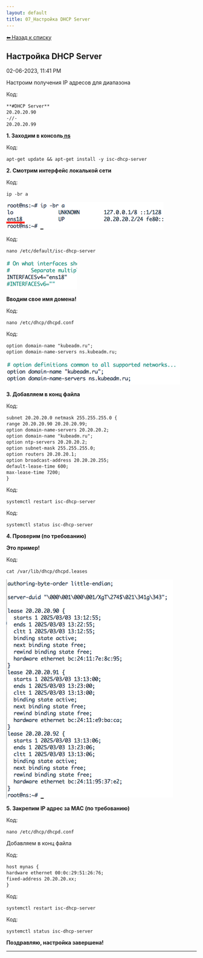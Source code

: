 ```yaml
---
layout: default
title: 07_Настройка DHCP Server
---
```

<a class="back-link" href="index.html">⬅ Назад к списку</a>


##  Настройка DHCP Server 

02-06-2023, 11:41 PM

Настроим получения IP адресов для диапазона  
  


Код:
    
    
    **#DHCP Server**
    20.20.20.90
    -//-
    20.20.20.99

**1\. Заходим в консоль[ ns](https://forum.kubeadm.ru/node/239)**  
  


Код:
    
    
    apt-get update && apt-get install -y isc-dhcp-server

**2\. Смотрим интерфейс локалькой сети**  
  


Код:
    
    
    ip -br a

![Нажмите на изображение для увеличения.  Название:	Снимок экрана 2025-03-03 в 16.04.50.png Просмотров:	0 Размер:	8.8 Кб ID:	4636](images\\img_4636_1741007150.jpg)  
  


Код:
    
    
    nano /etc/default/isc-dhcp-server

![Нажмите на изображение для увеличения.  Название:	Снимок экрана 2025-03-03 в 16.06.38.png Просмотров:	0 Размер:	9.2 Кб ID:	4637](images\\img_4637_1741007271.jpg)  
  
**Вводим свое имя домена!**  
  


Код:
    
    
    nano /etc/dhcp/dhcpd.conf

Код:
    
    
    option domain-name "kubeadm.ru";
    option domain-name-servers ns.kubeadm.ru;

![Нажмите на изображение для увеличения.  Название:	Снимок экрана 2025-03-03 в 16.09.08.png Просмотров:	0 Размер:	10.3 Кб ID:	4638](images\\img_4638_1741007375.jpg)  
  
**3\. Добавляем в конц файла**  
  


Код:
    
    
    subnet 20.20.20.0 netmask 255.255.255.0 {
    range 20.20.20.90 20.20.20.99;
    option domain-name-servers 20.20.20.2;
    option domain-name "kubeadm.ru";
    option ntp-servers 20.20.20.2;
    option subnet-mask 255.255.255.0;
    option routers 20.20.20.1;
    option broadcast-address 20.20.20.255;
    default-lease-time 600;
    max-lease-time 7200;
    }

Код:
    
    
    systemctl restart isc-dhcp-server

Код:
    
    
    systemctl status isc-dhcp-server

**4\. Проверим (по требованию)**  
  
**Это пример!**  
  


Код:
    
    
    cat /var/lib/dhcp/dhcpd.leases

![Нажмите на изображение для увеличения.  Название:	Снимок экрана 2025-03-03 в 16.13.20.png Просмотров:	0 Размер:	47.8 Кб ID:	4640](images\\img_4640_1741007652.jpg)  
  
  
**5\. Закрепим IP адрес за MAC (по требованию)**  
  


Код:
    
    
    nano /etc/dhcp/dhcpd.conf

Добавляем в конц файла  
  


Код:
    
    
    host mynas {
    hardware ethernet 00:0c:29:51:26:76;
    fixed-address 20.20.20.xx;
    }

Код:
    
    
    systemctl restart isc-dhcp-server

Код:
    
    
    systemctl status isc-dhcp-server

**Поздравляю, настройка завершена!**


---

